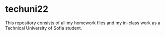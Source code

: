 # techuni22
This repository consists of all my homework files and my in-class work as a Technical University of Sofia student.
